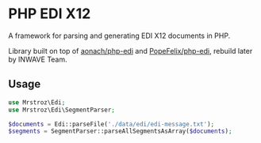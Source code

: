 # PHP EDI X12

A framework for parsing and generating EDI X12 documents in PHP.

Library built on top of [aonach/php-edi](https://github.com/aonach/php-edi)
and [PopeFelix/php-edi](https://github.com/PopeFelix/php-edi), rebuild later by INWAVE Team.

## Usage

```php
use Mrstroz\Edi;
use Mrstroz\Edi\SegmentParser;

$documents = Edi::parseFile('./data/edi/edi-message.txt');
$segments = SegmentParser::parseAllSegmentsAsArray($documents);
```
